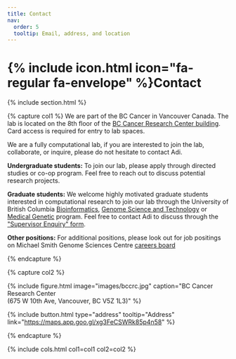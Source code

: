 ```yaml
---
title: Contact
nav:
  order: 5
  tooltip: Email, address, and location
---
```


# {% include icon.html icon="fa-regular fa-envelope" %}Contact



{% include section.html %}

{% capture col1 %}
We are part of the BC Cancer in Vancouver Canada. The lab is located on the 8th floor of the [BC Cancer Research Center building](https://www.google.com/maps/place/BC+Cancer+Research+Centre/@49.2625745,-123.1193424,15z/data=!4m2!3m1!1s0x0:0x8120a7e52adbc3f2?sa=X&ved=1t:2428&hl=en&ictx=111). Card access is required for entry to lab spaces.

We are a fully computational lab, if you are interested to join the lab, collaborate, or inquire, please do not hesitate to contact Adi. 

**Undergraduate students:** To join our lab, please apply through directed studies or co-op program. Feel free to reach out to discuss potential research projects.

**Graduate students:** We welcome highly motivated graduate students interested in computational research to join our lab through the University of British Columbia [Bioinformatics](https://www.bioinformatics.ubc.ca/apply/), [Genome Science and Technology](https://www.gsat.ubc.ca/admission/) or [Medical Genetic](https://medgen.med.ubc.ca/graduate-program/prospective-students/) program. Feel free to contact Adi to discuss through the ["Supervisor Enquiry" form](https://www.grad.ubc.ca/researcher/20992-steif).

**Other positions:** For additional positions, please look out for job positings on Michael Smith Genome Sciences Centre [careers board](https://www.bcgsc.ca/careers) 

{% endcapture %}

{% capture col2 %}


{%
  include figure.html
  image="images/bccrc.jpg"
  caption="BC Cancer Research Center<br>(675 W 10th Ave, Vancouver, BC V5Z 1L3)"
%}


{%
  include button.html
  type="address"
  tooltip="Address"
  link="https://maps.app.goo.gl/xg3FeCSWRk85p4n58"
%}

{% endcapture %}

{% include cols.html col1=col1 col2=col2 %}